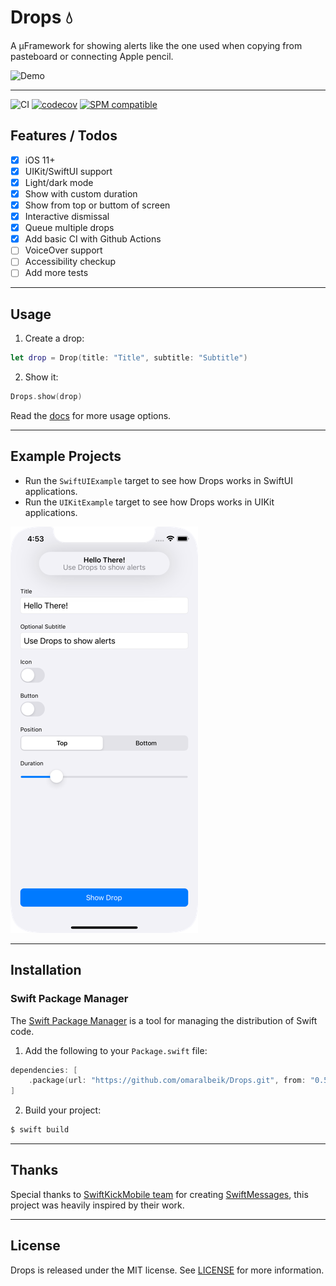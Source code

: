 # Drops 💧

A µFramework for showing alerts like the one used when copying from pasteboard or connecting Apple pencil.

![Demo](Assets/demo.gif)

---

![CI](https://github.com/omaralbeik/Drops/workflows/Drops/badge.svg)
[![codecov](https://codecov.io/gh/omaralbeik/Drops/branch/main/graph/badge.svg?token=399UQIKSLR)](https://codecov.io/gh/omaralbeik/Drops)
[![SPM compatible](https://img.shields.io/badge/SPM-Compatible-brightgreen.svg?style=flat)](https://swift.org/package-manager/)

## Features / Todos

- [x] iOS 11+
- [x] UIKit/SwiftUI support
- [x] Light/dark mode
- [x] Show with custom duration
- [x] Show from top or buttom of screen
- [x] Interactive dismissal
- [x] Queue multiple drops
- [x] Add basic CI with Github Actions
- [ ] VoiceOver support
- [ ] Accessibility checkup
- [ ] Add more tests

---

## Usage

1. Create a drop:

```swift
let drop = Drop(title: "Title", subtitle: "Subtitle")
```

2. Show it:

```swift
Drops.show(drop)
```

Read the [docs](https://omaralbeik.github.io/Drops) for more usage options.

---

## Example Projects

- Run the `SwiftUIExample` target to see how Drops works in SwiftUI applications.
- Run the `UIKitExample` target to see how Drops works in UIKit applications.

![Example](Assets/example.png)

---

## Installation

### Swift Package Manager

The [Swift Package Manager](https://swift.org/package-manager/) is a tool for managing the distribution of Swift code.

1. Add the following to your `Package.swift` file:

```swift
dependencies: [
    .package(url: "https://github.com/omaralbeik/Drops.git", from: "0.5.0")
]
```

2. Build your project:

```sh
$ swift build
```

---

## Thanks

Special thanks to [SwiftKickMobile team](https://github.com/SwiftKickMobile) for creating [SwiftMessages](https://github.com/SwiftKickMobile/SwiftMessages), this project was heavily inspired by their work.

---

## License

Drops is released under the MIT license. See [LICENSE](LICENSE) for more information.
